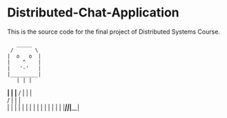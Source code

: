 # Distributed-Chat-Application
This is the source code for the final project of Distributed Systems Course.

       _____
     /       \
    |  o   o  |
    |    ^    |
    |   '-'   |
    |_________|
       | | |
   ____| | |____
  /    | | |    \
 /     | | |     \
|      | | |      |
|      | | |      |
|      | | |      |
|______|_|_|______|


